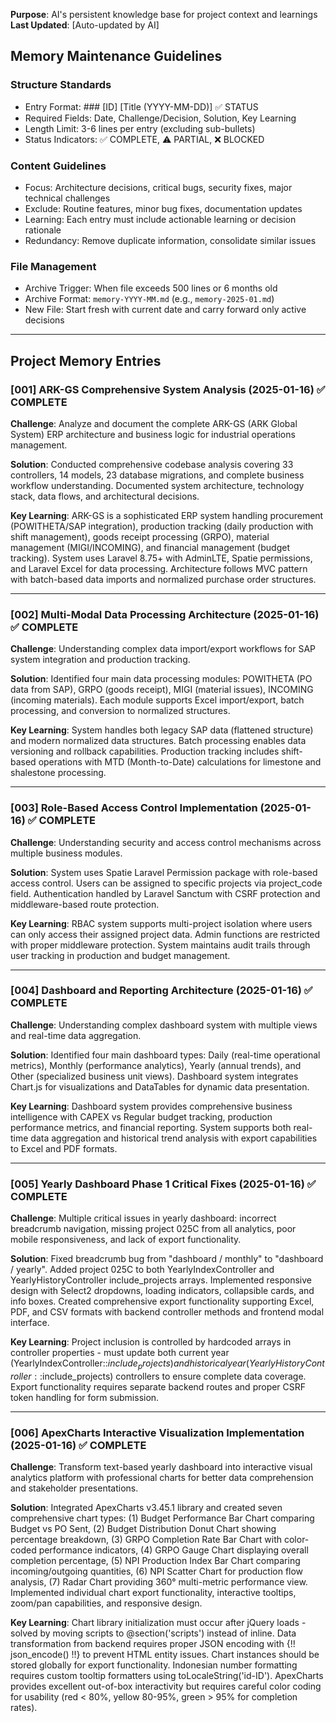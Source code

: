 **Purpose**: AI's persistent knowledge base for project context and learnings
**Last Updated**: [Auto-updated by AI]

## Memory Maintenance Guidelines

### Structure Standards

-   Entry Format: ### [ID] [Title (YYYY-MM-DD)] ✅ STATUS
-   Required Fields: Date, Challenge/Decision, Solution, Key Learning
-   Length Limit: 3-6 lines per entry (excluding sub-bullets)
-   Status Indicators: ✅ COMPLETE, ⚠️ PARTIAL, ❌ BLOCKED

### Content Guidelines

-   Focus: Architecture decisions, critical bugs, security fixes, major technical challenges
-   Exclude: Routine features, minor bug fixes, documentation updates
-   Learning: Each entry must include actionable learning or decision rationale
-   Redundancy: Remove duplicate information, consolidate similar issues

### File Management

-   Archive Trigger: When file exceeds 500 lines or 6 months old
-   Archive Format: `memory-YYYY-MM.md` (e.g., `memory-2025-01.md`)
-   New File: Start fresh with current date and carry forward only active decisions

---

## Project Memory Entries

### [001] ARK-GS Comprehensive System Analysis (2025-01-16) ✅ COMPLETE

**Challenge**: Analyze and document the complete ARK-GS (ARK Global System) ERP architecture and business logic for industrial operations management.

**Solution**: Conducted comprehensive codebase analysis covering 33 controllers, 14 models, 23 database migrations, and complete business workflow understanding. Documented system architecture, technology stack, data flows, and architectural decisions.

**Key Learning**: ARK-GS is a sophisticated ERP system handling procurement (POWITHETA/SAP integration), production tracking (daily production with shift management), goods receipt processing (GRPO), material management (MIGI/INCOMING), and financial management (budget tracking). System uses Laravel 8.75+ with AdminLTE, Spatie permissions, and Laravel Excel for data processing. Architecture follows MVC pattern with batch-based data imports and normalized purchase order structures.

---

### [002] Multi-Modal Data Processing Architecture (2025-01-16) ✅ COMPLETE

**Challenge**: Understanding complex data import/export workflows for SAP system integration and production tracking.

**Solution**: Identified four main data processing modules: POWITHETA (PO data from SAP), GRPO (goods receipt), MIGI (material issues), INCOMING (incoming materials). Each module supports Excel import/export, batch processing, and conversion to normalized structures.

**Key Learning**: System handles both legacy SAP data (flattened structure) and modern normalized data structures. Batch processing enables data versioning and rollback capabilities. Production tracking includes shift-based operations with MTD (Month-to-Date) calculations for limestone and shalestone processing.

---

### [003] Role-Based Access Control Implementation (2025-01-16) ✅ COMPLETE

**Challenge**: Understanding security and access control mechanisms across multiple business modules.

**Solution**: System uses Spatie Laravel Permission package with role-based access control. Users can be assigned to specific projects via project_code field. Authentication handled by Laravel Sanctum with CSRF protection and middleware-based route protection.

**Key Learning**: RBAC system supports multi-project isolation where users can only access their assigned project data. Admin functions are restricted with proper middleware protection. System maintains audit trails through user tracking in production and budget management.

---

### [004] Dashboard and Reporting Architecture (2025-01-16) ✅ COMPLETE

**Challenge**: Understanding complex dashboard system with multiple views and real-time data aggregation.

**Solution**: Identified four main dashboard types: Daily (real-time operational metrics), Monthly (performance analytics), Yearly (annual trends), and Other (specialized business unit views). Dashboard system integrates Chart.js for visualizations and DataTables for dynamic data presentation.

**Key Learning**: Dashboard system provides comprehensive business intelligence with CAPEX vs Regular budget tracking, production performance metrics, and financial reporting. System supports both real-time data aggregation and historical trend analysis with export capabilities to Excel and PDF formats.

---

### [005] Yearly Dashboard Phase 1 Critical Fixes (2025-01-16) ✅ COMPLETE

**Challenge**: Multiple critical issues in yearly dashboard: incorrect breadcrumb navigation, missing project 025C from all analytics, poor mobile responsiveness, and lack of export functionality.

**Solution**: Fixed breadcrumb bug from "dashboard / monthly" to "dashboard / yearly". Added project 025C to both YearlyIndexController and YearlyHistoryController include_projects arrays. Implemented responsive design with Select2 dropdowns, loading indicators, collapsible cards, and info boxes. Created comprehensive export functionality supporting Excel, PDF, and CSV formats with backend controller methods and frontend modal interface.

**Key Learning**: Project inclusion is controlled by hardcoded arrays in controller properties - must update both current year (YearlyIndexController::$include_projects) and historical year (YearlyHistoryController::$include_projects) controllers to ensure complete data coverage. Export functionality requires separate backend routes and proper CSRF token handling for form submission.

---

### [006] ApexCharts Interactive Visualization Implementation (2025-01-16) ✅ COMPLETE

**Challenge**: Transform text-based yearly dashboard into interactive visual analytics platform with professional charts for better data comprehension and stakeholder presentations.

**Solution**: Integrated ApexCharts v3.45.1 library and created seven comprehensive chart types: (1) Budget Performance Bar Chart comparing Budget vs PO Sent, (2) Budget Distribution Donut Chart showing percentage breakdown, (3) GRPO Completion Rate Bar Chart with color-coded performance indicators, (4) GRPO Gauge Chart displaying overall completion percentage, (5) NPI Production Index Bar Chart comparing incoming/outgoing quantities, (6) NPI Scatter Chart for production flow analysis, (7) Radar Chart providing 360° multi-metric performance view. Implemented individual chart export functionality, interactive tooltips, zoom/pan capabilities, and responsive design.

**Key Learning**: Chart library initialization must occur after jQuery loads - solved by moving scripts to @section('scripts') instead of inline. Data transformation from backend requires proper JSON encoding with {!! json_encode() !!} to prevent HTML entity issues. Chart instances should be stored globally for export functionality. Indonesian number formatting requires custom tooltip formatters using toLocaleString('id-ID'). ApexCharts provides excellent out-of-box interactivity but requires careful color coding for usability (red < 80%, yellow 80-95%, green > 95% for completion rates).
